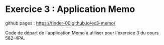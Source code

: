 # Exercice 3 : Application Memo
github pages :  https://finder-00.github.io/ex3-memo/

Code de départ de l'application Memo à utiliser pour l'exercice 3 du cours 582-4PA.